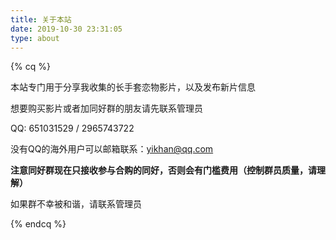 ```yaml
---
title: 关于本站
date: 2019-10-30 23:31:05
type: about
---
```


{% cq %} 

本站专门用于分享我收集的长手套恋物影片，以及发布新片信息

想要购买影片或者加同好群的朋友请先联系管理员

QQ: 651031529 / 2965743722

没有QQ的海外用户可以邮箱联系：yikhan@qq.com

**注意同好群现在只接收参与合购的同好，否则会有门槛费用（控制群员质量，请理解）**

如果群不幸被和谐，请联系管理员

{% endcq %} 

